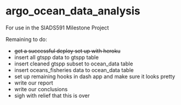 # argo_ocean_data_analysis
For use in the SIADS591 Milestone Project

Remaining to do:
- ~~get a successful deploy set up with heroku~~
- insert all gtspp data to gtspp table
- insert cleaned gtspp subset to ocean_data table
- insert oceans_fisheries data to ocean_data table
- set up remaining hooks in dash app and make sure it looks pretty
- write our report
- write our conclusions 
- sigh with relief that this is over